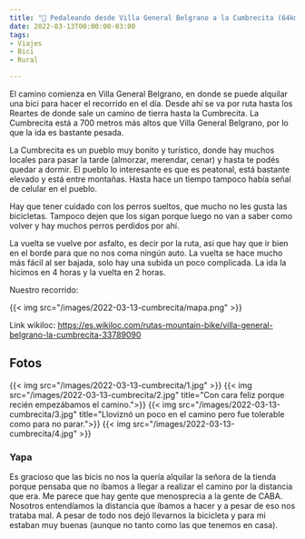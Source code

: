 ```yaml
---
title: "🚴 Pedaleando desde Villa General Belgrano a la Cumbrecita (64km)"
date: 2022-03-13T00:00:00-03:00
tags:
- Viajes
- Bici
- Rural

---
```


El camino comienza en Villa General Belgrano, en donde se puede alquilar una bici para hacer el recorrido en el día. Desde ahí se va por ruta hasta los Reartes de donde sale un camino de tierra hasta la Cumbrecita. La Cumbrecita está a 700 metros más altos que Villa General Belgrano, por lo que la ida es bastante pesada. 

La Cumbrecita es un pueblo muy bonito y turístico, donde hay muchos locales para pasar la tarde (almorzar, merendar, cenar) y hasta te podés quedar a dormir. El pueblo lo interesante es que es peatonal, está bastante elevado y está entre montañas. Hasta hace un tiempo tampoco había señal de celular en el pueblo.

Hay que tener cuidado con los perros sueltos, que mucho no les gusta las bicicletas. Tampoco dejen que los sigan porque luego no van a saber como volver y hay muchos perros perdidos por ahí.

La vuelta se vuelve por asfalto, es decir por la ruta, asi que hay que ir bien en el borde para que no nos coma ningún auto. La vuelta se hace mucho más fácil al ser bajada, solo hay una subida un poco complicada. La ida la hicimos en 4 horas y la vuelta en 2 horas.

Nuestro recorrido:

{{< img src="/images/2022-03-13-cumbrecita/mapa.png" >}}

Link wikiloc: https://es.wikiloc.com/rutas-mountain-bike/villa-general-belgrano-la-cumbrecita-33789090

## Fotos

{{< img src="/images/2022-03-13-cumbrecita/1.jpg" >}}
{{< img src="/images/2022-03-13-cumbrecita/2.jpg" title="Con cara feliz porque recién empezábamos el camino.">}}
{{< img src="/images/2022-03-13-cumbrecita/3.jpg" title="Lloviznó un poco en el camino pero fue tolerable como para no parar.">}}
{{< img src="/images/2022-03-13-cumbrecita/4.jpg" >}}


### Yapa

Es gracioso que las bicis no nos la quería alquilar la señora de la tienda porque pensaba que no íbamos a llegar a realizar el camino por la distancia que era. Me parece que hay gente que menosprecia a la gente de CABA. Nosotros entendíamos la distancia que íbamos a hacer y a pesar de eso nos trataba mal. A pesar de todo nos dejó llevarnos la bicicleta y para mi estaban muy buenas (aunque no tanto como las que tenemos en casa).